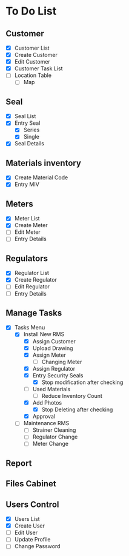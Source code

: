 # To Do List

## Customer

- [x] Customer List
- [x] Create Customer
- [x] Edit Customer
- [x] Customer Task List
- [ ] Location Table
    - [ ] Map

## Seal

- [x] Seal List
- [x] Entry Seal
    - [x] Series
    - [x] Single
- [x] Seal Details

## Materials inventory

- [x] Create Material Code
- [x] Entry MIV

## Meters

- [x] Meter List
- [x] Create Meter
- [ ] Edit Meter
- [ ] Entry Details

## Regulators

- [x] Regulator List
- [x] Create Regulator
- [ ] Edit Regulator
- [ ] Entry Details

## Manage Tasks

- [x] Tasks Menu
    - [x] Install New RMS
        - [x] Assign Customer
        - [x] Upload Drawing
        - [x] Assign Meter
            - [ ] Changing Meter
        - [x] Assign Regulator
        - [x] Entry Security Seals
            - [x] Stop modification after checking
        - [ ] Used Materials
            - [ ] Reduce Inventory Count
        - [x] Add Photos
            - [x] Stop Deleting after checking
        - [x] Approval
    - [ ] Maintenance RMS
        - [ ] Strainer Cleaning
        - [ ] Regulator Change
        - [ ] Meter Change

## Report

## Files Cabinet

## Users Control

- [x] Users List
- [x] Create User
- [ ] Edit User
- [ ] Update Profile
- [ ] Change Password
